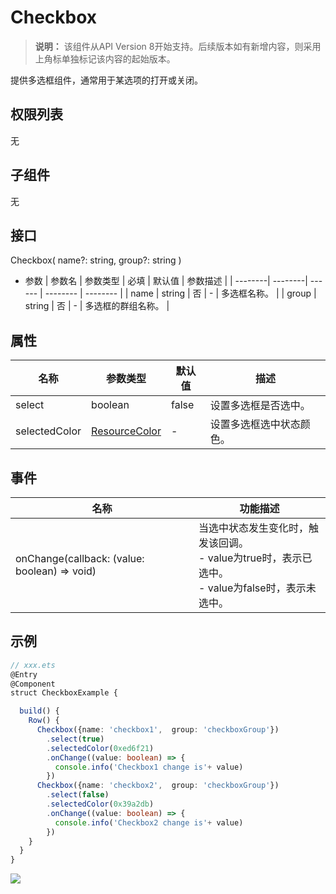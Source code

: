 # Checkbox

>  **说明：**
> 该组件从API Version 8开始支持。后续版本如有新增内容，则采用上角标单独标记该内容的起始版本。


提供多选框组件，通常用于某选项的打开或关闭。

## 权限列表

无

## 子组件

无

## 接口

Checkbox( name?: string,  group?: string )

- 参数
  | 参数名  | 参数类型 | 必填  | 默认值 | 参数描述 |
  | --------| --------| ------ | -------- | -------- |
  | name    | string | 否 | - | 多选框名称。 |
  | group   | string | 否 | - | 多选框的群组名称。 |


## 属性


| 名称          | 参数类型 | 默认值 | 描述 |
| ------------- | ------- | ------ | -------- |
| select        | boolean | false | 设置多选框是否选中。 |
| selectedColor | [ResourceColor](../../ui/ts-types.md) | - | 设置多选框选中状态颜色。 |

## 事件

| 名称      | 功能描述 | 
| ----------| -------- |
|onChange(callback: (value: boolean) => void) | 当选中状态发生变化时，触发该回调。<br>- value为true时，表示已选中。<br>- value为false时，表示未选中。 | 
 
## 示例

```ts
// xxx.ets
@Entry
@Component
struct CheckboxExample {

  build() {
    Row() {
      Checkbox({name: 'checkbox1',  group: 'checkboxGroup'})
        .select(true)
        .selectedColor(0xed6f21)
        .onChange((value: boolean) => {
          console.info('Checkbox1 change is'+ value)
        })
      Checkbox({name: 'checkbox2',  group: 'checkboxGroup'})
        .select(false)
        .selectedColor(0x39a2db)
        .onChange((value: boolean) => {
          console.info('Checkbox2 change is'+ value)
        })
    }
  }
}
```


![](figures/checkbox.gif)